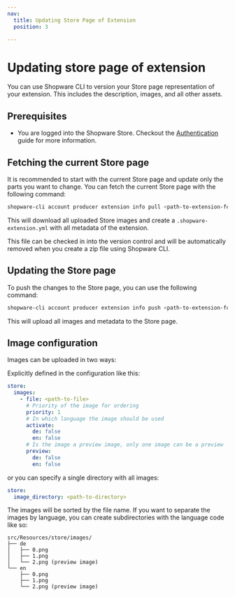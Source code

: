 ```yaml
---
nav:
  title: Updating Store Page of Extension
  position: 3

---
```


# Updating store page of extension

You can use Shopware CLI to version your Store page representation of your extension. This includes the description, images, and all other assets.

## Prerequisites

- You are logged into the Shopware Store. Checkout the [Authentication](./authentication.md) guide for more information.

## Fetching the current Store page

It is recommended to start with the current Store page and update only the parts you want to change. You can fetch the current Store page with the following command:

```bash
shopware-cli account producer extension info pull <path-to-extension-folder>
```

This will download all uploaded Store images and create a `.shopware-extension.yml` with all metadata of the extension.

This file can be checked in into the version control and will be automatically removed when you create a zip file using Shopware CLI.

## Updating the Store page

To push the changes to the Store page, you can use the following command:

```bash
shopware-cli account producer extension info push <path-to-extension-folder>
```

This will upload all images and metadata to the Store page.

## Image configuration

Images can be uploaded in two ways:

Explicitly defined in the configuration like this:

```yaml
store:
  images:
    - file: <path-to-file>
      # Priority of the image for ordering
      priority: 1
      # In which language the image should be used
      activate:
        de: false
        en: false
      # Is the image a preview image, only one image can be a preview
      preview:
        de: false
        en: false
```

or you can specify a single directory with all images:

```yaml
store:
  image_directory: <path-to-directory>
```

The images will be sorted by the file name. If you want to separate the images by language, you can create subdirectories with the language code like so:

```text
src/Resources/store/images/
├── de
│   ├── 0.png
│   ├── 1.png
│   └── 2.png (preview image)
└── en
    ├── 0.png
    ├── 1.png
    └── 2.png (preview image)
```
